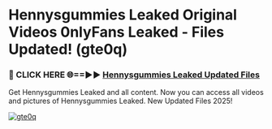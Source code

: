 # Hennysgummies Leaked Original Videos 0nlyFans Leaked - Files Updated! (gte0q)

<h3>🔴 CLICK HERE 🌐==►► <a href="https://tinyurl.com/2jnfzry5" rel="nofollow">Hennysgummies Leaked Updated Files</a></h3>

Get Hennysgummies Leaked and all content. Now you can access all videos and pictures of Hennysgummies Leaked. New Updated Files 2025!

[![gte0q](https://i.imgur.com/GyGTBgg.gif)](https://tinyurl.com/2jnfzry5)
